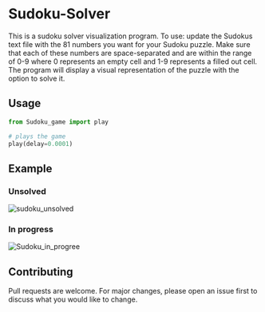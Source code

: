 # Sudoku-Solver
This is a sudoku solver visualization program.
To use: update the Sudokus text file with the 81 numbers you want for your Sudoku puzzle.
Make sure that each of these numbers are space-separated and are within the range of 0-9
where 0 represents an empty cell and 1-9 represents a filled out cell. The program will
display a visual representation of the puzzle with the option to solve it.

## Usage

```python
from Sudoku_game import play

# plays the game
play(delay=0.0001)

```

## Example

### Unsolved
![sudoku_unsolved](https://user-images.githubusercontent.com/62676762/139597870-227b5b12-095d-421a-bba9-86830e82c156.png)

### In progress
![Sudoku_in_progree](https://user-images.githubusercontent.com/62676762/139597903-537c4e87-258e-4034-922a-e365fb7fcd92.png)


## Contributing
Pull requests are welcome. For major changes, please open an issue first to discuss what you would like to change.

